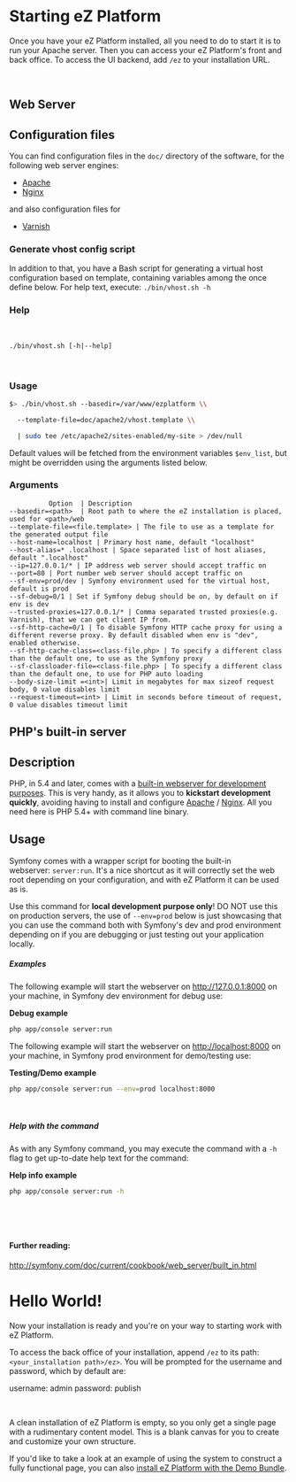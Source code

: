

# Starting eZ Platform



Once you have your eZ Platform installed, all you need to do to start it is to run your Apache server. Then you can access your eZ Platform's front and back office. To access the UI backend, add `/ez` to your installation URL.


 
## Web Server

## Configuration files

You can find configuration files in the `doc/` directory of the software, for the following web server engines:

-   [Apache](https://github.com/ezsystems/ezplatform/tree/master/doc/apache2)
-   [Nginx](https://github.com/ezsystems/ezplatform/tree/master/doc/nginx)

and also configuration files for

-   [Varnish](https://github.com/ezsystems/ezplatform/blob/master/doc/varnish/varnish.md)

### Generate vhost config script

In addition to that, you have a Bash script for generating a virtual host configuration based on template, containing variables among the once define below.
For help text, execute: `./bin/vhost.sh -h`

### Help

 

``` bash
./bin/vhost.sh [-h|--help]
```

 

### Usage

``` bash
$> ./bin/vhost.sh --basedir=/var/www/ezplatform \\

  --template-file=doc/apache2/vhost.template \\

  | sudo tee /etc/apache2/sites-enabled/my-site > /dev/null
```

Default values will be fetched from the environment variables `$env_list`, but might be overridden using the arguments listed below.

### Arguments

              Option  | Description
    --basedir=<path>  | Root path to where the eZ installation is placed, used for <path>/web
    --template-file=<file.template> | The file to use as a template for the generated output file
    --host-name=localhost | Primary host name, default "localhost"
    --host-alias=* .localhost | Space separated list of host aliases, default ".localhost"
    --ip=127.0.0.1/* | IP address web server should accept traffic on
    --port=80 | Port number web server should accept traffic on
    --sf-env=prod/dev | Symfony environment used for the virtual host, default is prod
    --sf-debug=0/1 | Set if Symfony debug should be on, by default on if env is dev
    --trusted-proxies=127.0.0.1/* | Comma separated trusted proxies(e.g. Varnish), that we can get client IP from.
    --sf-http-cache=0/1 | To disable Symfony HTTP cache proxy for using a different reverse proxy. By default disabled when env is "dev", enabled otherwise.
    --sf-http-cache-class=<class-file.php> | To specify a different class than the default one, to use as the Symfony proxy
    --sf-classloader-file=<class-file.php> | To specify a different class than the default one, to use for PHP auto loading
    --body-size-limit =<int>| Limit in megabytes for max sizeof request body, 0 value disables limit
    --request-timeout=<int> | Limit in seconds before timeout of request, 0 value disables timeout limit



## PHP's built-in server


## Description

PHP, in 5.4 and later, comes with a [built-in webserver for development purposes](http://php.net/manual/en/features.commandline.webserver.php). This is very handy, as it allows you to **kickstart development quickly**, avoiding having to install and configure [Apache](https://github.com/ezsystems/ezplatform/tree/master/doc/apache2) / [Nginx](https://github.com/ezsystems/ezplatform/tree/master/doc/nginx). All you need here is PHP 5.4+ with command line binary.

## Usage

Symfony comes with a wrapper script for booting the built-in webserver: `server:run`. It's a nice shortcut as it will correctly set the web root depending on your configuration, and with eZ Platform it can be used as is.

Use this command for **local development purpose only**!
DO NOT use this on production servers, the use of `--env=prod` below is just showcasing that you can use the command both with Symfony's dev and prod environment depending on if you are debugging or just testing out your application locally.

##### Examples

The following example will start the webserver on <http://127.0.0.1:8000> on your machine, in Symfony dev environment for debug use:

**Debug example**

``` bash
php app/console server:run
```

The following example will start the webserver on [http://localhost:8000](http://localhost:8000/) on your machine, in Symfony prod environment for demo/testing use:

**Testing/Demo example**

``` bash
php app/console server:run --env=prod localhost:8000
```

 

##### **Help with the command**

As with any Symfony command, you may execute the command with a `-h` flag to get up-to-date help text for the command:

**Help info example**

``` bash
php app/console server:run -h
```

 

 

#### Further reading:

<http://symfony.com/doc/current/cookbook/web_server/built_in.html>



# Hello World!

Now your installation is ready and you're on your way to starting work with eZ Platform.

To access the back office of your installation, append `/ez` to its path: `<your_installation path>/ez>`. You will be prompted for the username and password, which by default are:

username: admin
password: publish

 

A clean installation of eZ Platform is empty, so you only get a single page with a rudimentary content model. This is a blank canvas for you to create and customize your own structure.

If you'd like to take a look at an example of using the system to construct a fully functional page, you can also [install eZ Platform with the Demo Bundle](../getting_started/install_ez_platform.md).

 
